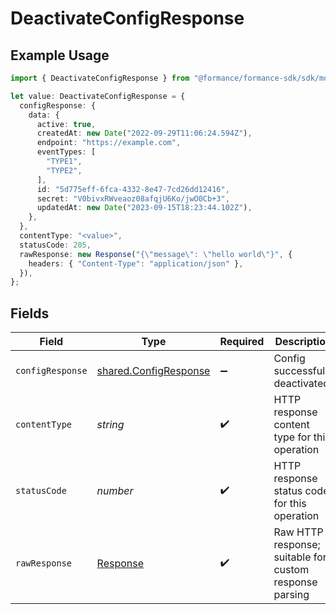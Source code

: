 # DeactivateConfigResponse

## Example Usage

```typescript
import { DeactivateConfigResponse } from "@formance/formance-sdk/sdk/models/operations";

let value: DeactivateConfigResponse = {
  configResponse: {
    data: {
      active: true,
      createdAt: new Date("2022-09-29T11:06:24.594Z"),
      endpoint: "https://example.com",
      eventTypes: [
        "TYPE1",
        "TYPE2",
      ],
      id: "5d775eff-6fca-4332-8e47-7cd26dd12416",
      secret: "V0bivxRWveaoz08afqjU6Ko/jwO0Cb+3",
      updatedAt: new Date("2023-09-15T18:23:44.102Z"),
    },
  },
  contentType: "<value>",
  statusCode: 205,
  rawResponse: new Response("{\"message\": \"hello world\"}", {
    headers: { "Content-Type": "application/json" },
  }),
};
```

## Fields

| Field                                                                 | Type                                                                  | Required                                                              | Description                                                           |
| --------------------------------------------------------------------- | --------------------------------------------------------------------- | --------------------------------------------------------------------- | --------------------------------------------------------------------- |
| `configResponse`                                                      | [shared.ConfigResponse](../../../sdk/models/shared/configresponse.md) | :heavy_minus_sign:                                                    | Config successfully deactivated.                                      |
| `contentType`                                                         | *string*                                                              | :heavy_check_mark:                                                    | HTTP response content type for this operation                         |
| `statusCode`                                                          | *number*                                                              | :heavy_check_mark:                                                    | HTTP response status code for this operation                          |
| `rawResponse`                                                         | [Response](https://developer.mozilla.org/en-US/docs/Web/API/Response) | :heavy_check_mark:                                                    | Raw HTTP response; suitable for custom response parsing               |